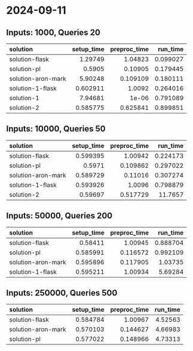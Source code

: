 # 2024-09-11

## Inputs: 1000, Queries 20

| solution           |   setup_time |   preproc_time |   run_time |
|:-------------------|-------------:|---------------:|-----------:|
| solution-flask     |     1.29749  |       1.04823  |   0.099027 |
| solution-pl        |     0.5905   |       0.10905  |   0.179445 |
| solution-aron-mark |     5.90248  |       0.109109 |   0.180111 |
| solution-1-flask   |     0.602911 |       1.0092   |   0.264016 |
| solution-1         |     7.94681  |       1e-06    |   0.791089 |
| solution-2         |     0.585775 |       0.625841 |   0.899851 |

## Inputs: 10000, Queries 50

| solution           |   setup_time |   preproc_time |   run_time |
|:-------------------|-------------:|---------------:|-----------:|
| solution-flask     |     0.599395 |       1.00942  |   0.224173 |
| solution-pl        |     0.5971   |       0.109862 |   0.297022 |
| solution-aron-mark |     0.589729 |       0.11016  |   0.307274 |
| solution-1-flask   |     0.593926 |       1.0096   |   0.798879 |
| solution-2         |     0.59697  |       0.517729 |  11.7657   |

## Inputs: 50000, Queries 200

| solution           |   setup_time |   preproc_time |   run_time |
|:-------------------|-------------:|---------------:|-----------:|
| solution-flask     |     0.58411  |       1.00945  |   0.888704 |
| solution-pl        |     0.585991 |       0.116572 |   0.992109 |
| solution-aron-mark |     0.595896 |       0.117905 |   1.03735  |
| solution-1-flask   |     0.595211 |       1.00934  |   5.69284  |

## Inputs: 250000, Queries 500

| solution           |   setup_time |   preproc_time |   run_time |
|:-------------------|-------------:|---------------:|-----------:|
| solution-flask     |     0.584784 |       1.00967  |    4.52563 |
| solution-aron-mark |     0.570103 |       0.144627 |    4.66983 |
| solution-pl        |     0.577022 |       0.148966 |    4.73313 |